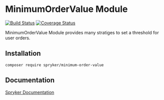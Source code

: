 # MinimumOrderValue Module
[![Build Status](https://travis-ci.org/spryker/minimum-order-value.svg)](https://travis-ci.org/spryker/minimum-order-value)
[![Coverage Status](https://coveralls.io/repos/github/spryker/minimum-order-value/badge.svg)](https://coveralls.io/github/spryker/minimum-order-value)

MinimumOrderValue Module provides many stratiges to set a threshold for user orders.

## Installation

```
composer require spryker/minimum-order-value
```

## Documentation

[Spryker Documentation](https://academy.spryker.com/developing_with_spryker/module_guide/modules.html)
